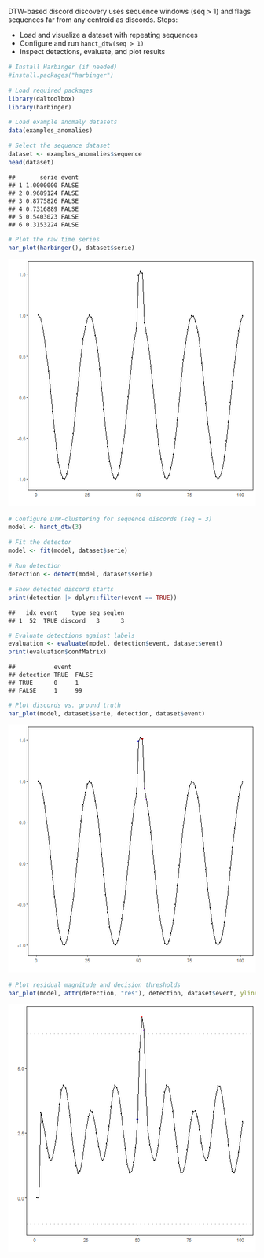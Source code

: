 DTW-based discord discovery uses sequence windows (seq > 1) and flags sequences far from any centroid as discords. Steps:

- Load and visualize a dataset with repeating sequences
- Configure and run `hanct_dtw(seq > 1)`
- Inspect detections, evaluate, and plot results


``` r
# Install Harbinger (if needed)
#install.packages("harbinger")
```


``` r
# Load required packages
library(daltoolbox)
library(harbinger) 
```


``` r
# Load example anomaly datasets
data(examples_anomalies)
```


``` r
# Select the sequence dataset
dataset <- examples_anomalies$sequence
head(dataset)
```

```
##       serie event
## 1 1.0000000 FALSE
## 2 0.9689124 FALSE
## 3 0.8775826 FALSE
## 4 0.7316889 FALSE
## 5 0.5403023 FALSE
## 6 0.3153224 FALSE
```


``` r
# Plot the raw time series
har_plot(harbinger(), dataset$serie)
```

![plot of chunk unnamed-chunk-17](fig/hanct_dtw_discord/unnamed-chunk-17-1.png)


``` r
# Configure DTW-clustering for sequence discords (seq = 3)
model <- hanct_dtw(3)
```


``` r
# Fit the detector
model <- fit(model, dataset$serie)
```


``` r
# Run detection
detection <- detect(model, dataset$serie)
```


``` r
# Show detected discord starts
print(detection |> dplyr::filter(event == TRUE))
```

```
##   idx event    type seq seqlen
## 1  52  TRUE discord   3      3
```


``` r
# Evaluate detections against labels
evaluation <- evaluate(model, detection$event, dataset$event)
print(evaluation$confMatrix)
```

```
##           event      
## detection TRUE  FALSE
## TRUE      0     1    
## FALSE     1     99
```


``` r
# Plot discords vs. ground truth
har_plot(model, dataset$serie, detection, dataset$event)
```

![plot of chunk unnamed-chunk-23](fig/hanct_dtw_discord/unnamed-chunk-23-1.png)


``` r
# Plot residual magnitude and decision thresholds
har_plot(model, attr(detection, "res"), detection, dataset$event, yline = attr(detection, "threshold"))
```

![plot of chunk unnamed-chunk-24](fig/hanct_dtw_discord/unnamed-chunk-24-1.png)
